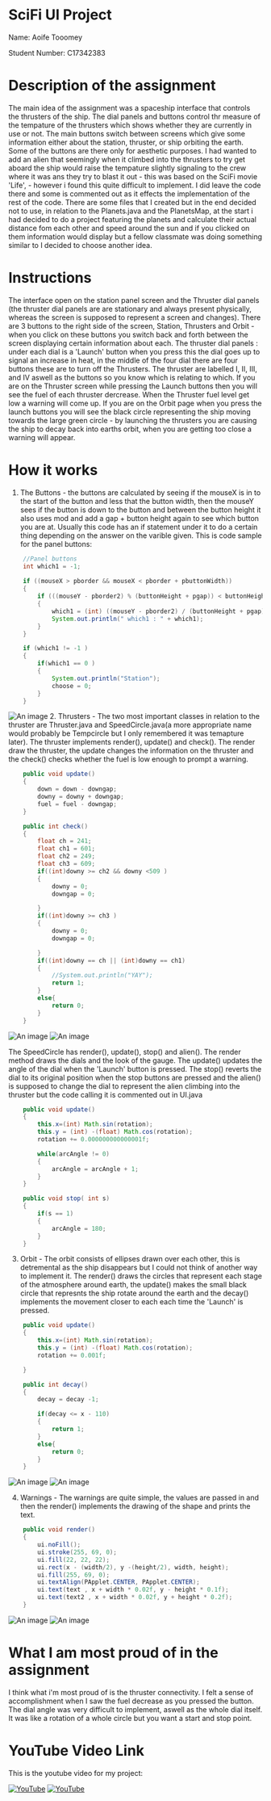 # SciFi UI Project

Name: Aoife Tooomey

Student Number: C17342383

# Description of the assignment
The main idea of the assignment was a spaceship interface that controls the thrusters of the ship. 
The dial panels and buttons control thr measure of the tempature of the thrusters which shows whether they
are currently in use or not.
The main buttons switch between screens which give some information either about the station, thruster, or ship orbiting the earth.
Some of the buttons are there only for aesthetic purposes.
I had wanted to add an alien that seemingly when it climbed into the thrusters to try get aboard the ship would raise the tempature slightly
signaling to the crew where it was ans they try to blast it out - this was based on the SciFi movie 'Life', - however i found this quite 
difficult to implement. I did leave the code there and some is commented out as it effects the implementation of the rest of the code.
There are some files that I created but in the end decided not to use, in relation to the Planets.java and the PlanetsMap, at the start i had decided to do a project featuring the planets and calculate their actual distance fom each other and speed around the sun and if you clicked on them information would display but a fellow classmate was doing something similar to I decided to choose another idea.

# Instructions
The interface open on the station panel screen and the Thruster dial panels (the thruster dial panels are are stationary and always present physically, whereas the screen is supposed to represent a screen and changes).
There are 3 buttons to the right side of the screen, Station, Thrusters and Orbit - when you click on these buttons you switch back and forth between the screen displaying certain information about each.
The thruster dial panels : under each dial is a 'Launch' button when you press this the dial goes up to signal an increase in heat, in the middle of the four dial there are four buttons these are to turn off the Thrusters. The thruster are labelled I, II, III, and IV aswell as the buttons so 
you know which is relating to which.
If you are on the Thruster screen while pressing the Launch buttons then you will see the fuel of each thruster dercrease. 
When the Thruster fuel level get low a warning will come up.
If you are on the Orbit page when you press the launch buttons you will see the black circle representing the ship moving towards the large green circle - by launching the thrusters you are causing the ship to decay back into earths orbit, when you are getting too close a warning will appear.

# How it works
1. The Buttons -  the buttons are calculated by seeing if the mouseX is in to the start of the button and less that the button width, then the mouseY sees if the button is down to the button and between the button height it also uses mod and add a gap + button height again to see which button you are at. Usually this code has an if statement under it to do a certain thing depending on the answer on the varible given.
This is code sample for the panel buttons:

```Java
    //Panel buttons
    int which1 = -1;
        
    if ((mouseX > pborder && mouseX < pborder + pbuttonWidth))
    {
        if (((mouseY - pborder2) % (buttonHeight + pgap)) < buttonHeight)
        {
            which1 = (int) ((mouseY - pborder2) / (buttonHeight + pgap));
            System.out.println(" which1 : " + which1);
        }
    }

    if (which1 != -1 )
    {
        if(which1 == 0 )
        {
            System.out.println("Station");
            choose = 0;
		}
	}
```

![An image](images/Station.png)
2. Thrusters - The two most important classes in relation to the thruster are Thruster.java and SpeedCircle.java(a more appropriate name would probably be Tempcircle but I only remembered it was temapture later). The thruster implements render(), update() and check(). The render draw the thruster, the update changes the information on the thruster and the check() checks whether the fuel is low enough to prompt a warning.
```Java
    public void update()
    {
        down = down - downgap;
        downy = downy + downgap;
        fuel = fuel - downgap;
    }
```

```Java
    public int check()
    {
        float ch = 241;
        float ch1 = 601;
        float ch2 = 249;
        float ch3 = 609;
        if((int)downy >= ch2 && downy <509 )
        {
            downy = 0;
            downgap = 0;

        }
        if((int)downy >= ch3 )
        {
            downy = 0;
            downgap = 0;

        }
        if((int)downy == ch || (int)downy == ch1)
        {
            //System.out.println("YAY");
            return 1;
        }
        else{
            return 0;
        }
    }
```
![An image](images/Thruster1.png)
![An image](images/DecreaseFuel.png)

The SpeedCircle has render(), update(), stop() and alien(). The render method draws the dials and the look of the gauge. The update() updates the angle of the dial when the 'Launch' button is pressed. The stop() reverts the dial to its original position when the stop buttons are pressed and the alien() is supposed to change the dial to represent the alien climbing into the thruster but the code calling it is commented out in UI.java
```Java
    public void update()
    {
        this.x=(int) Math.sin(rotation);
        this.y = (int) -(float) Math.cos(rotation);
        rotation += 0.000000000000001f;

        while(arcAngle != 0)
        {
            arcAngle = arcAngle + 1;
        }
    }
```
```Java
    public void stop( int s)
    {
        if(s == 1)
        {
            arcAngle = 180;
        }
    }
```

3. Orbit - The orbit consists of ellipses drawn over each other, this is detremental as the ship disappears but I could not think of another way to implement it. The render() draws the circles that represent each stage of the atmosphere around earth, the update() makes the small black circle that represnts the ship rotate around the earth and the decay() implements the movement closer to each each time the 'Launch' is pressed.

```Java
    public void update()
    {
        this.x=(int) Math.sin(rotation);
        this.y = (int) -(float) Math.cos(rotation);
        rotation += 0.001f;

    }
```

```Java
    public int decay()
    {
        decay = decay -1;

        if(decay <= x - 110)
        {
            return 1;
        }
        else{
            return 0;
        }
    }
```
![An image](images/Orbit.png)
![An image](images/DecayOrbit.png)

4. Warnings - The warnings are quite simple, the values are passed in and then the render() implements the drawing of the shape and prints the text.
```Java
    public void render()
    {
        ui.noFill();
        ui.stroke(255, 69, 0);
        ui.fill(22, 22, 22);
        ui.rect(x - (width/2), y -(height/2), width, height);
        ui.fill(255, 69, 0);
        ui.textAlign(PApplet.CENTER, PApplet.CENTER);
        ui.text(text , x + width * 0.02f, y - height * 0.1f);
        ui.text(text2 , x + width * 0.02f, y + height * 0.2f);
	}
```
![An image](images/LowFuel.png)
![An image](images/DecayWarning.png)

# What I am most proud of in the assignment
I think what i'm most proud of is the thruster connectivity. I felt a sense of accomplishment when I saw the fuel decrease as you pressed the button. The dial angle was very difficult to implement, aswell as the whole dial itself. It was like a rotation of a whole circle but you want a start and stop point.

# YouTube Video Link
This is the youtube video for my project:

[![YouTube](Images/YouTubePic.png)](https://youtu.be/MiFeavigzzA)
[![YouTube](https://img.youtu.be.com/vi/MiFeavigzzA/0.jpg)](https://youtu.be/MiFeavigzzA)




